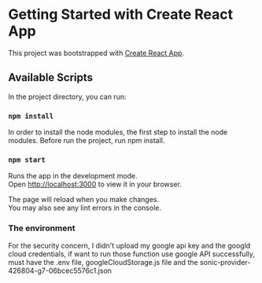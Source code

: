 # Getting Started with Create React App

This project was bootstrapped with [Create React App](https://github.com/facebook/create-react-app).

## Available Scripts

In the project directory, you can run:

### `npm install`

In order to install the node modules, the first step to install the node modules. Before run the project, run npm install.

### `npm start`

Runs the app in the development mode.\
Open [http://localhost:3000](http://localhost:3000) to view it in your browser.

The page will reload when you make changes.\
You may also see any lint errors in the console.

### The environment

For the security concern, I didn't upload my google api key and the googld cloud credentials, if want to run those function use google API successfully, must have the .env file, googleCloudStorage.js file and the sonic-provider-426804-g7-06bcec5576c1.json

